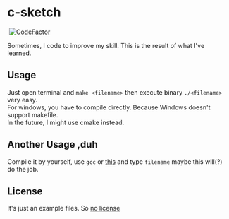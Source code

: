 # c-sketch
&nbsp;[![CodeFactor](https://www.codefactor.io/repository/github/kanokkorn/c-sketch/badge)](https://www.codefactor.io/repository/github/kanokkorn/c-sketch)&nbsp;

Sometimes, I code to improve my skill. This is the result of what I've learned.
## Usage
Just open terminal and ```make <filename>``` then execute binary ```./<filename>``` very easy. <br>
For windows, you have to compile directly. Because Windows doesn't support makefile.<br>
In the future, I might use cmake instead.
## Another Usage ,duh
Compile it by yourself, use ```gcc``` or [this](https://clang.llvm.org/) and type ```filename``` maybe this will(?) do the job.

## License
It's just an example files. So [no license](https://github.com/kanokkorn/c-sketch/blob/master/LICENSE)
